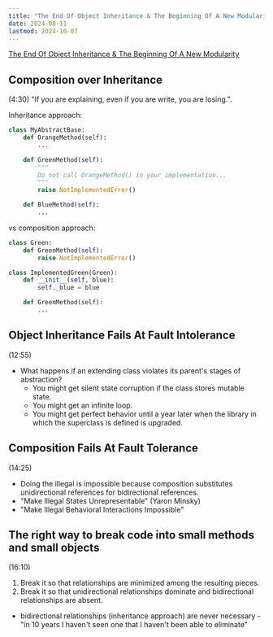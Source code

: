 ```yaml
---
title: "The End Of Object Inheritance & The Beginning Of A New Modularity"
date: 2024-08-11
lastmod: 2024-10-07
---
```


[The End Of Object Inheritance & The Beginning Of A New Modularity](https://www.youtube.com/watch?v=3MNVP9-hglc)

## Composition over Inheritance
(4:30)
"If you are explaining, even if you are write, you are losing.".

Inheritance approach:
```python
class MyAbstractBase:
    def OrangeMethod(self):
        ...

    def GreenMethod(self):
        """
        Do not call OrangeMethod() in your implementation...
        """
        raise NotImplementedError()

    def BlueMethod(self):
        ...
```

vs composition approach:

```python
class Green:
    def GreenMethod(self):
        raise NotImplementedError()

class ImplementedGreen(Green):
    def __init__(self, blue):
        self._blue = blue

    def GreenMethod(self):
        ...
```


## Object Inheritance Fails At Fault Intolerance
(12:55)

- What happens if an extending class violates its parent's stages of abstraction?
    - You might get silent state corruption if the class stores mutable state.
    - You might get an infinite loop.
    - You might get perfect behavior until a year later when the library in
      which the superclass is defined is upgraded.


## Composition Fails At Fault Tolerance
(14:25)
- Doing the illegal is impossible because composition substitutes unidirectional
  references for bidirectional references.
- "Make Illegal States Unrepresentable" (Yaron Minsky)
- "Make Illegal Behavioral Interactions Impossible"


## The right way to break code into small methods and small objects
(16:10)
1. Break it so that relationships are minimized among the resulting pieces.
2. Break it so that unidirectional relationships dominate and bidirectional
   relationships are absent.
- bidirectional relationships (inheritance approach) are never necessary - "in
  10 years I haven't seen one that I haven't been able to eliminate"
